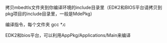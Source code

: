 拷贝mbedtls文件夹到你编译环境的include目录里（EDK2和BIOS平台请拷贝到pkg项目的include目录里，一般是MdePkg）

编译指令，每个文件夹 gcc *.c

EDK2和bios平台，可以利用AppPkg/Applications/Main来编译
